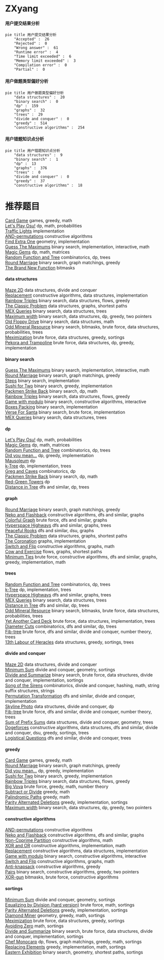 # ZXyang
<!-- tabs:start -->
#### **用户提交结果分析**

```mermaid
pie title 用户提交结果分析
    "Accepted" :  26
    "Rejected" :  0
    "Wrong answer" :  61
    "Runtime error" :  4
    "Time limit exceeded" :  6
    "Memory limit exceeded" :  3
    "Compilation error" :  0
    "Partial" :  0
```
#### **用户做题类型偏好分析**

```mermaid
pie title 用户做题类型偏好分析
    "data structures" :  20
    "binary search" :  0
    "dp" :  159
    "graphs" :  32
    "trees" :  29
    "divide and conquer" :  0
    "greedy" :  514
    "constructive algorithms" :  254
```
#### **用户错题知识点分析**

```mermaid
pie title 用户错题知识点分析
    "data structures" :  9
    "binary search" :  1
    "dp" :  13
    "graphs" :  376
    "trees" :  0
    "divide and conquer" :  0
    "greedy" :  37
    "constructive algorithms" :  18
```
<!-- tabs:end -->
# 推荐题目
[Card Game](http://codeforces.com/problemset/problem/1270/A)		games,
                        greedy,
                        math		  
[Let's Play Osu!](https://codeforces.com/contest/236/problem/D)		dp,
                        math,
                        probabilities		  
[Traffic Lights](http://codeforces.com/problemset/problem/29/B)		implementation		  
[AND-permutations](http://codeforces.com/problemset/problem/909/F)		constructive algorithms		  
[Find Extra One](http://codeforces.com/problemset/problem/900/A)		geometry,
                        implementation		  
[Guess The Maximums](http://codeforces.com/problemset/problem/1363/D)		binary search,
                        implementation,
                        interactive,
                        math		  
[Magic Gems](http://codeforces.com/problemset/problem/1117/D)		dp,
                        math,
                        matrices		  
[Random Function and Tree](http://codeforces.com/problemset/problem/482/D)		combinatorics,
                        dp,
                        trees		  
[Round Marriage](http://codeforces.com/problemset/problem/981/F)		binary search,
                        graph matchings,
                        greedy		  
[The Brand New Function](https://codeforces.com/contest/244/problem/C)		bitmasks		  
<!-- tabs:start -->
#### **data structures**
[Maze 2D](http://codeforces.com/problemset/problem/413/E)		data structures,
                        divide and conquer		  
[Replacement](http://codeforces.com/problemset/problem/570/C)		constructive algorithms,
                        data structures,
                        implementation		  
[Rainbow Triples](http://codeforces.com/problemset/problem/1408/H)		binary search,
                        data structures,
                        flows,
                        greedy		  
[The Classic Problem](http://codeforces.com/problemset/problem/464/E)		data structures,
                        graphs,
                        shortest paths		  
[MEX Queries](http://codeforces.com/problemset/problem/817/F)		binary search,
                        data structures,
                        trees		  
[Maximum width](http://codeforces.com/problemset/problem/1492/C)		binary search,
                        data structures,
                        dp,
                        greedy,
                        two pointers		  
[Old Floppy Drive](http://codeforces.com/problemset/problem/1490/G)		binary search,
                        data structures,
                        math		  
[Odd Mineral Resource](http://codeforces.com/problemset/problem/1479/D)		binary search,
                        bitmasks,
                        brute force,
                        data structures,
                        probabilities,
                        trees		  
[Meximization](http://codeforces.com/problemset/problem/1497/A)		brute force,
                        data structures,
                        greedy,
                        sortings		  
[Pekora and Trampoline](http://codeforces.com/problemset/problem/1491/C)		brute force,
                        data structures,
                        dp,
                        greedy,
                        implementation		  
#### **binary search**
[Guess The Maximums](http://codeforces.com/problemset/problem/1363/D)		binary search,
                        implementation,
                        interactive,
                        math		  
[Round Marriage](http://codeforces.com/problemset/problem/981/F)		binary search,
                        graph matchings,
                        greedy		  
[Steps](http://codeforces.com/problemset/problem/152/B)		binary search,
                        implementation		  
[Sushi for Two](http://codeforces.com/problemset/problem/1138/A)		binary search,
                        greedy,
                        implementation		  
[Packmen Strike Back](http://codeforces.com/problemset/problem/883/D)		binary search,
                        dp,
                        math		  
[Rainbow Triples](http://codeforces.com/problemset/problem/1408/H)		binary search,
                        data structures,
                        flows,
                        greedy		  
[Game with modulo](http://codeforces.com/problemset/problem/1103/B)		binary search,
                        constructive algorithms,
                        interactive		  
[Boxes Packing](http://codeforces.com/problemset/problem/1066/D)		binary search,
                        implementation		  
[Verse For Santa](http://codeforces.com/problemset/problem/1279/B)		binary search,
                        brute force,
                        implementation		  
[MEX Queries](http://codeforces.com/problemset/problem/817/F)		binary search,
                        data structures,
                        trees		  
#### **dp**
[Let's Play Osu!](https://codeforces.com/contest/236/problem/D)		dp,
                        math,
                        probabilities		  
[Magic Gems](http://codeforces.com/problemset/problem/1117/D)		dp,
                        math,
                        matrices		  
[Random Function and Tree](http://codeforces.com/problemset/problem/482/D)		combinatorics,
                        dp,
                        trees		  
[Did you mean...](https://codeforces.com/contest/861/problem/C)		dp,
                        greedy,
                        implementation		  
[Mausoleum](http://codeforces.com/problemset/problem/567/F)		dp		  
[k-Tree](http://codeforces.com/problemset/problem/431/C)		dp,
                        implementation,
                        trees		  
[Greg and Caves](http://codeforces.com/problemset/problem/295/D)		combinatorics,
                        dp		  
[Packmen Strike Back](http://codeforces.com/problemset/problem/883/D)		binary search,
                        dp,
                        math		  
[Red-Green Towers](http://codeforces.com/problemset/problem/478/D)		dp		  
[Distance in Tree](http://codeforces.com/problemset/problem/161/D)		dfs and similar,
                        dp,
                        trees		  
#### **graph**
[Round Marriage](http://codeforces.com/problemset/problem/981/F)		binary search,
                        graph matchings,
                        greedy		  
[Neko and Flashback](http://codeforces.com/problemset/problem/1152/E)		constructive algorithms,
                        dfs and similar,
                        graphs		  
[Colorful Graph](http://codeforces.com/problemset/problem/246/D)		brute force,
                        dfs and similar,
                        graphs		  
[Hyperspace Highways](http://codeforces.com/problemset/problem/1045/C)		dfs and similar,
                        graphs,
                        trees		  
[Peaceful Rooks](http://codeforces.com/problemset/problem/1411/C)		dfs and similar,
                        dsu,
                        graphs		  
[The Classic Problem](http://codeforces.com/problemset/problem/464/E)		data structures,
                        graphs,
                        shortest paths		  
[The Coronation](http://codeforces.com/problemset/problem/1250/E)		graphs,
                        implementation		  
[Switch and Flip](http://codeforces.com/problemset/problem/1491/G)		constructive algorithms,
                        graphs,
                        math		  
[Cow and Exercise](http://codeforces.com/problemset/problem/1307/G)		flows,
                        graphs,
                        shortest paths		  
[Minimum Ties](http://codeforces.com/problemset/problem/1487/C)		brute force,
                        constructive algorithms,
                        dfs and similar,
                        graphs,
                        greedy,
                        implementation,
                        math		  
#### **trees**
[Random Function and Tree](http://codeforces.com/problemset/problem/482/D)		combinatorics,
                        dp,
                        trees		  
[k-Tree](http://codeforces.com/problemset/problem/431/C)		dp,
                        implementation,
                        trees		  
[Hyperspace Highways](http://codeforces.com/problemset/problem/1045/C)		dfs and similar,
                        graphs,
                        trees		  
[MEX Queries](http://codeforces.com/problemset/problem/817/F)		binary search,
                        data structures,
                        trees		  
[Distance in Tree](http://codeforces.com/problemset/problem/161/D)		dfs and similar,
                        dp,
                        trees		  
[Odd Mineral Resource](http://codeforces.com/problemset/problem/1479/D)		binary search,
                        bitmasks,
                        brute force,
                        data structures,
                        probabilities,
                        trees		  
[Yet Another Card Deck](http://codeforces.com/problemset/problem/1511/C)		brute force,
                        data structures,
                        implementation,
                        trees		  
[Diameter Cuts](http://codeforces.com/problemset/problem/1499/F)		combinatorics,
                        dfs and similar,
                        dp,
                        trees		  
[Fib-tree](http://codeforces.com/problemset/problem/1491/E)		brute force,
                        dfs and similar,
                        divide and conquer,
                        number theory,
                        trees		  
[13th Labour of Heracles](http://codeforces.com/problemset/problem/1466/D)		data structures,
                        greedy,
                        sortings,
                        trees		  
#### **divide and conquer**
[Maze 2D](http://codeforces.com/problemset/problem/413/E)		data structures,
                        divide and conquer		  
[Minimum Sum](http://codeforces.com/problemset/problem/120/J)		divide and conquer,
                        geometry,
                        sortings		  
[Divide and Summarize](http://codeforces.com/problemset/problem/1461/D)		binary search,
                        brute force,
                        data structures,
                        divide and conquer,
                        implementation,
                        sortings		  
[Song of the Sirens](http://codeforces.com/problemset/problem/1466/G)		combinatorics,
                        divide and conquer,
                        hashing,
                        math,
                        string suffix structures,
                        strings		  
[Permutation Transformation](http://codeforces.com/problemset/problem/1490/D)		dfs and similar,
                        divide and conquer,
                        implementation		  
[Skyline Photo](https://codeforces.com/contest/1483/problem/C)		data structures,
                        divide and conquer,
                        dp		  
[Fib-tree](http://codeforces.com/problemset/problem/1491/E)		brute force,
                        dfs and similar,
                        divide and conquer,
                        number theory,
                        trees		  
[Sum of Prefix Sums](http://codeforces.com/problemset/problem/1303/G)		data structures,
                        divide and conquer,
                        geometry,
                        trees		  
[Dogeforces](http://codeforces.com/problemset/problem/1494/D)		constructive algorithms,
                        data structures,
                        dfs and similar,
                        divide and conquer,
                        dsu,
                        greedy,
                        sortings,
                        trees		  
[Logistical Questions](http://codeforces.com/problemset/problem/566/C)		dfs and similar,
                        divide and conquer,
                        trees		  
#### **greedy**
[Card Game](http://codeforces.com/problemset/problem/1270/A)		games,
                        greedy,
                        math		  
[Round Marriage](http://codeforces.com/problemset/problem/981/F)		binary search,
                        graph matchings,
                        greedy		  
[Did you mean...](https://codeforces.com/contest/861/problem/C)		dp,
                        greedy,
                        implementation		  
[Sushi for Two](http://codeforces.com/problemset/problem/1138/A)		binary search,
                        greedy,
                        implementation		  
[Rainbow Triples](http://codeforces.com/problemset/problem/1408/H)		binary search,
                        data structures,
                        flows,
                        greedy		  
[Big Vova](http://codeforces.com/problemset/problem/1407/B)		brute force,
                        greedy,
                        math,
                        number theory		  
[Subtract or Divide](http://codeforces.com/problemset/problem/1451/A)		greedy,
                        math		  
[Palindromic Paths](http://codeforces.com/problemset/problem/1366/C)		greedy,
                        math		  
[Parity Alternated Deletions](http://codeforces.com/problemset/problem/1144/B)		greedy,
                        implementation,
                        sortings		  
[Maximum width](http://codeforces.com/problemset/problem/1492/C)		binary search,
                        data structures,
                        dp,
                        greedy,
                        two pointers		  
#### **constructive algorithms**
[AND-permutations](http://codeforces.com/problemset/problem/909/F)		constructive algorithms		  
[Neko and Flashback](http://codeforces.com/problemset/problem/1152/E)		constructive algorithms,
                        dfs and similar,
                        graphs		  
[Non-Coprime Partition](http://codeforces.com/problemset/problem/1038/B)		constructive algorithms,
                        math		  
[XOR and OR](http://codeforces.com/problemset/problem/282/C)		constructive algorithms,
                        implementation,
                        math		  
[Replacement](http://codeforces.com/problemset/problem/570/C)		constructive algorithms,
                        data structures,
                        implementation		  
[Game with modulo](http://codeforces.com/problemset/problem/1103/B)		binary search,
                        constructive algorithms,
                        interactive		  
[Switch and Flip](http://codeforces.com/problemset/problem/1491/G)		constructive algorithms,
                        graphs,
                        math		  
[Anti-knapsack](http://codeforces.com/problemset/problem/1493/A)		constructive algorithms,
                        greedy		  
[Pairs](http://codeforces.com/problemset/problem/1463/D)		binary search,
                        constructive algorithms,
                        greedy,
                        two pointers		  
[XOR-gun](https://codeforces.com/contest/1456/problem/B)		bitmasks,
                        brute force,
                        constructive algorithms		  
#### **sortings**
[Minimum Sum](http://codeforces.com/problemset/problem/120/J)		divide and conquer,
                        geometry,
                        sortings		  
[Equalizing by Division (hard version)](http://codeforces.com/problemset/problem/1213/D2)		brute force,
                        math,
                        sortings		  
[Parity Alternated Deletions](http://codeforces.com/problemset/problem/1144/B)		greedy,
                        implementation,
                        sortings		  
[Diamond Miner](https://codeforces.com/contest/1496/problem/C)		geometry,
                        greedy,
                        math,
                        sortings		  
[Meximization](http://codeforces.com/problemset/problem/1497/A)		brute force,
                        data structures,
                        greedy,
                        sortings		  
[Avoiding Zero](http://codeforces.com/problemset/problem/1427/A)		math,
                        sortings		  
[Divide and Summarize](http://codeforces.com/problemset/problem/1461/D)		binary search,
                        brute force,
                        data structures,
                        divide and conquer,
                        implementation,
                        sortings		  
[Chef Monocarp](http://codeforces.com/problemset/problem/1437/C)		dp,
                        flows,
                        graph matchings,
                        greedy,
                        math,
                        sortings		  
[Replacing Elements](http://codeforces.com/problemset/problem/1473/A)		greedy,
                        implementation,
                        math,
                        sortings		  
[Eastern Exhibition](http://codeforces.com/problemset/problem/1486/B)		binary search,
                        geometry,
                        shortest paths,
                        sortings		  
<!-- tabs:end -->
